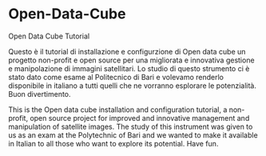 # Open-Data-Cube
Open Data Cube Tutorial

Questo è il tutorial di installazione e configurzione di Open data cube un progetto non-profit e open source per una migliorata e innovativa gestione e manipolazione di immagini satellitari. Lo studio di questo strumento ci è stato dato come esame al Politecnico di Bari e volevamo renderlo disponibile in italiano a tutti quelli che ne vorranno esplorare le potenzialità. Buon divertimento.


This is the Open data cube installation and configuration tutorial, a non-profit, open source project for improved and innovative management and manipulation of satellite images. The study of this instrument was given to us as an exam at the Polytechnic of Bari and we wanted to make it available in Italian to all those who want to explore its potential. Have fun.

